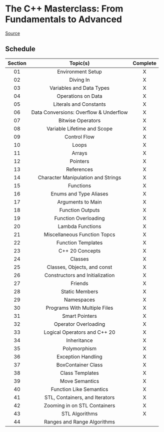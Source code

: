 # The C++ Masterclass: From Fundamentals to Advanced

[Source](https://www.udemy.com/course/the-modern-cpp-20-masterclass/)

## Schedule

| Section |                Topic(s)                | Complete |
| :-----: | :------------------------------------: | :------: |
|   01    |           Environment Setup            |    X     |
|   02    |               Diving In                |    X     |
|   03    |        Variables and Data Types        |    X     |
|   04    |           Operations on Data           |    X     |
|   05    |         Literals and Constants         |    X     |
|   06    | Data Conversions: Overflow & Underflow |    X     |
|   07    |           Bitwise Operators            |    X     |
|   08    |      Variable Lifetime and Scope       |    X     |
|   09    |              Control Flow              |    X     |
|   10    |                 Loops                  |    X     |
|   11    |                 Arrays                 |    X     |
|   12    |                Pointers                |    X     |
|   13    |               References               |    X     |
|   14    |   Character Manipulation and Strings   |    X     |
|   15    |               Functions                |    X     |
|   16    |         Enums and Type Aliases         |    X     |
|   17    |           Arguments to Main            |    X     |
|   18    |            Function Outputs            |    X     |
|   19    |          Function Overloading          |    X     |
|   20    |            Lambda Functions            |    X     |
|   21    |      Miscellaneous Function Topcs      |    X     |
|   22    |           Function Templates           |    X     |
|   23    |            C++ 20 Concepts             |    X     |
|   24    |                Classes                 |    X     |
|   25    |      Classes, Objects, and const       |    X     |
|   26    |    Constructors and Initialization     |    X     |
|   27    |                Friends                 |    X     |
|   28    |             Static Members             |    X     |
|   29    |               Namespaces               |    X     |
|   30    |      Programs With Multiple Files      |    X     |
|   31    |             Smart Pointers             |    X     |
|   32    |          Operator Overloading          |    X     |
|   33    |      Logical Operators and C++ 20      |    X     |
|   34    |              Inheritance               |    X     |
|   35    |              Polymorphism              |    X     |
|   36    |           Exception Handling           |    X     |
|   37    |           BoxContainer Class           |    X     |
|   38    |            Class Templates             |    X     |
|   39    |             Move Semantics             |    X     |
|   40    |        Function Like Semantics         |    X     |
|   41    |     STL, Containers, and Iterators     |    X     |
|   42    |      Zooming in on STL Containers      |    X     |
|   43    |             STL Algorithms             |    X     |
|   44    |      Ranges and Range Algorithms       |          |
